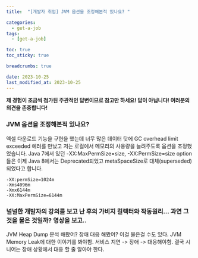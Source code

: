 ```yaml
---
title:  "[개발자 취업] JVM 옵션을 조정해본적 있나요? "

categories:
  - get-a-job
tags:
  - [get-a-job]

toc: true
toc_sticky: true

breadcrumbs: true

date: 2023-10-25
last_modified_at: 2023-10-25
---
```


**제 경험이 조금씩 첨가된 주관적인 답변이므로 참고만 하세요! 답이 아닙니다! 여러분의 의견을 존중합니다!**

### JVM 옵션을 조정해본적 있나요? 

엑셀 다운로드 기능을 구현을 했는데 너무 많은 데이터 탓에 GC overhead limit exceeded 에러를 만났고
저는 로컬에서 메모리의 사용량을 늘려주도록 옵션을 조정했었습니다.
Java 7에서 있던 -XX:MaxPermSize=size, -XX:PermSize=size option들은 이제 Java 8에서는 Deprecated되었고 metaSpaceSize로 대체(superseded)되었다고 합니다.
```text
-XX:permSize=1024m
-Xms4096m
-Xmx6144m
-XX:MaxPermSize=6144m
```
### 널널한 개발자의 강의를 보고 난 후의 가비지 컬렉터와 작동원리... 과연 그것을 물은 것일까? 영상을 보고..
JVM Heap Dump 분석 해봤어? 장애 대응 해봤어? 이걸 물은걸 수도 있다.
JVM Memory Leak에 대한 이야기를 봐야함.
서비스 지연 -> 장애 -> 대응해야함. 결국 시니어는 장애 상황에서 대응 할 줄 알아야 한다.
